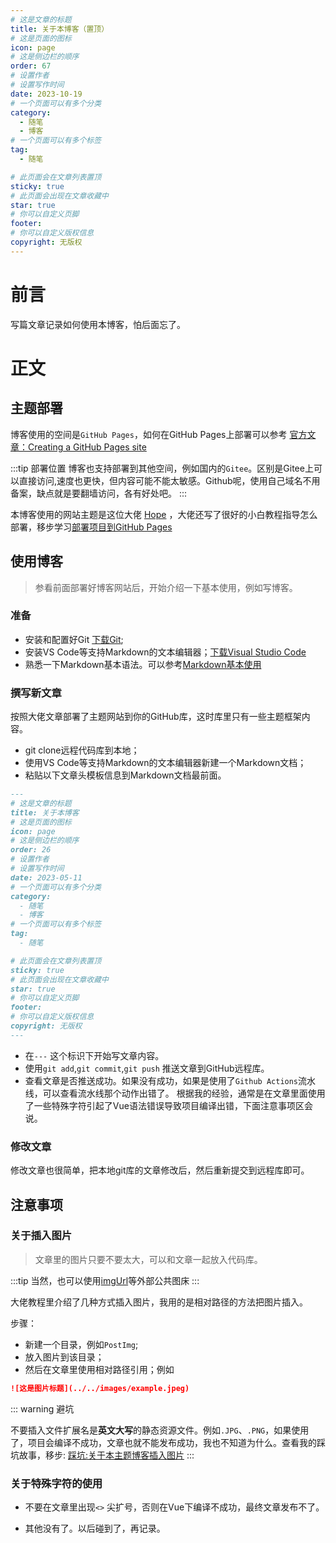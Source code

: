 ```yaml
---
# 这是文章的标题
title: 关于本博客（置顶）
# 这是页面的图标
icon: page
# 这是侧边栏的顺序
order: 67
# 设置作者
# 设置写作时间
date: 2023-10-19
# 一个页面可以有多个分类
category:
  - 随笔
  - 博客
# 一个页面可以有多个标签
tag:
  - 随笔

# 此页面会在文章列表置顶
sticky: true
# 此页面会出现在文章收藏中
star: true
# 你可以自定义页脚
footer: 
# 你可以自定义版权信息
copyright: 无版权
---
```





# 前言 

写篇文章记录如何使用本博客，怕后面忘了。




# 正文

## 主题部署

博客使用的空间是`GitHub Pages`，如何在GitHub Pages上部署可以参考 [官方文章：Creating a GitHub Pages site](https://docs.github.com/en/pages/getting-started-with-github-pages/creating-a-github-pages-site)

:::tip 部署位置
博客也支持部署到其他空间，例如国内的`Gitee`。区别是Gitee上可以直接访问,速度也更快，但内容可能不能太敏感。Github呢，使用自己域名不用备案，缺点就是要翻墙访问，各有好处吧。
:::

本博客使用的网站主题是这位大佬 [Hope](https://theme-hope.vuejs.press/zh/) ，大佬还写了很好的小白教程指导怎么部署，移步学习[部署项目到GitHub Pages](https://theme-hope.vuejs.press/zh/cookbook/tutorial/deploy.html)

## 使用博客

> 参看前面部署好博客网站后，开始介绍一下基本使用，例如写博客。

### 准备

- 安装和配置好Git  [下载Git](https://git-scm.com/downloads);
- 安装VS Code等支持Markdown的文本编辑器；[下载Visual Studio Code](https://code.visualstudio.com/download)
- 熟悉一下Markdown基本语法。可以参考[Markdown基本使用](https://theme-hope.vuejs.press/zh/cookbook/markdown)


### 撰写新文章

按照大佬文章部署了主题网站到你的GitHub库，这时库里只有一些主题框架内容。

- git clone远程代码库到本地；
- 使用VS Code等支持Markdown的文本编辑器新建一个Markdown文档；
- 粘贴以下文章头模板信息到Markdown文档最前面。
```markdown
---
# 这是文章的标题
title: 关于本博客
# 这是页面的图标
icon: page
# 这是侧边栏的顺序
order: 26
# 设置作者
# 设置写作时间
date: 2023-05-11
# 一个页面可以有多个分类
category:
  - 随笔
  - 博客
# 一个页面可以有多个标签
tag:
  - 随笔

# 此页面会在文章列表置顶
sticky: true
# 此页面会出现在文章收藏中
star: true
# 你可以自定义页脚
footer: 
# 你可以自定义版权信息
copyright: 无版权
---
```

- 在`---` 这个标识下开始写文章内容。
- 使用`git add`,`git commit`,`git push` 推送文章到GitHub远程库。
- 查看文章是否推送成功。如果没有成功，如果是使用了`Github Actions`流水线，可以查看流水线那个动作出错了。
根据我的经验，通常是在文章里面使用了一些特殊字符引起了Vue语法错误导致项目编译出错，下面注意事项区会说。



### 修改文章

修改文章也很简单，把本地git库的文章修改后，然后重新提交到远程库即可。

## 注意事项

### 关于插入图片

>文章里的图片只要不要太大，可以和文章一起放入代码库。

:::tip 
当然，也可以使用[imgUrl](https://imgur.com)等外部公共图床
:::

大佬教程里介绍了几种方式插入图片，我用的是相对路径的方法把图片插入。

步骤：

- 新建一个目录，例如`PostImg`;
- 放入图片到该目录；
- 然后在文章里使用相对路径引用；例如 
```markdown
![这是图片标题](../../images/example.jpeg)
```
::: warning 避坑

不要插入文件扩展名是**英文大写**的静态资源文件。例如`.JPG`、`.PNG`，如果使用了，项目会编译不成功，文章也就不能发布成功，我也不知道为什么。查看我的踩坑故事，移步: [踩坑:关于本主题博客插入图片](../生活随笔/本博客图片插入注意.md)
:::

### 关于特殊字符的使用

- 不要在文章里出现`<>` 尖扩号，否则在Vue下编译不成功，最终文章发布不了。

- 其他没有了。以后碰到了，再记录。
